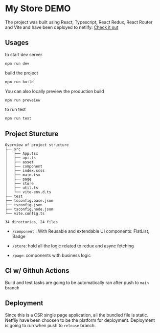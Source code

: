 # My Store DEMO

The project was built using React, Typescript, React Redux, React Router and Vite and have been deployed to netlify: [Check it out](https://release--lovely-syrniki-236122.netlify.app/)

## Usages

to start dev server 

```bash
npm run dev
```

build the project

```bash
npm run build
```

You can also locally preview the production build

```bash
npm run preveiew
```

to run test

```bash
npm run test
```

## Project Sturcture

```
Overview of project structure
├── src
│   ├── App.tsx
│   ├── api.ts
│   ├── asset
│   ├── component
│   ├── index.scss
│   ├── main.tsx
│   ├── page
│   ├── store
│   ├── util.ts
│   └── vite-env.d.ts
├── test
├── tsconfig.base.json
├── tsconfig.json
├── tsconfig.node.json
└── vite.config.ts

34 directories, 24 files

```

- `/component` : With Reusable and extendable UI components: FlatList, Badge

- `/store`: hold all the logic related to redux and async fetching

- `/page`: components with business logic

## CI w/ Githuh Actions

Build and test tasks are going to be automatically ran after push to `main` branch

## Deployment

Since this is a CSR single page application, all the bundled file is static. Netfliy have been choosen to be the platform for deployment. Deployment is going to run when push to `release` branch.
